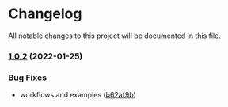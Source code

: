 # Changelog

All notable changes to this project will be documented in this file.

### [1.0.2](https://github.com/bailey84j/terraform-kubernetes-aws-load-balancer-controller/compare/v1.0.1...v1.0.2) (2022-01-25)


### Bug Fixes

* workflows and examples ([b62af9b](https://github.com/bailey84j/terraform-kubernetes-aws-load-balancer-controller/commit/b62af9b9bde58e96d8807668ba7e11bd50ef6474))
